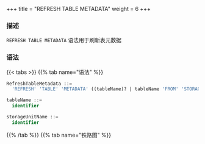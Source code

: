 +++
title = "REFRESH TABLE METADATA"
weight = 6
+++

### 描述

`REFRESH TABLE METADATA` 语法用于刷新表元数据

### 语法

{{< tabs >}}
{{% tab name="语法" %}}
```sql
RefreshTableMetadata ::=
  'REFRESH' 'TABLE' 'METADATA' ((tableName)? | tableName 'FROM' 'STORAGE' 'UNIT' storageUnitName)?

tableName ::=
  identifier

storageUnitName ::=
  identifier
```
{{% /tab %}}
{{% tab name="铁路图" %}}
<iframe frameborder="0" name="diagram" id="diagram" width="100%" height="100%"></iframe>
{{% /tab %}}
{{< /tabs >}}

### 补充说明

- 未指定 `tableName` 和 `storageUnitName` 时，默认刷新所有表的元数据

- 刷新元数据需要使用 `DATABASE` 如果未使用 `DATABASE` 则会提示 `No database selected`

### 示例

- 刷新指定存储单于中指定表的元数据

```sql
REFRESH TABLE METADATA t_order FROM STORAGE UNIT ds_1;
```

- 刷新指定表的元数据

```sql
REFRESH TABLE METADATA t_order;
```

- 刷新所有表的元数据

```sql
REFRESH TABLE METADATA;
```

### 保留字

`REFRESH`、`TABLE`、`METADATA`、`FROM`、`STORAGE`、`UNIT`

### 相关链接

- [保留字](/cn/reference/distsql/syntax/reserved-word/)